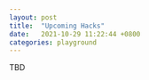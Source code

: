 ```yaml
---
layout: post
title:  "Upcoming Hacks"
date:   2021-10-29 11:22:44 +0800
categories: playground
---
```


TBD
